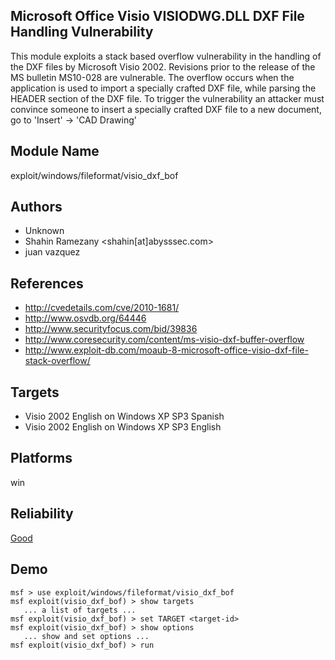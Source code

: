 ## Microsoft Office Visio VISIODWG.DLL DXF File Handling Vulnerability

This module exploits a stack based overflow vulnerability in 
the handling of the DXF files by Microsoft Visio 2002. 
Revisions prior to the release of the MS bulletin MS10-028 
are vulnerable. The overflow occurs when the application is 
used to import a specially crafted DXF file, while parsing 
the HEADER section of the DXF file. To trigger the 
vulnerability an attacker must convince someone to insert a 
specially crafted DXF file to a new document, go to 'Insert' 
-> 'CAD Drawing'


## Module Name
exploit/windows/fileformat/visio_dxf_bof

## Authors
* Unknown
* Shahin Ramezany <shahin[at]abysssec.com>
* juan vazquez


## References
* http://cvedetails.com/cve/2010-1681/
* http://www.osvdb.org/64446
* http://www.securityfocus.com/bid/39836
* http://www.coresecurity.com/content/ms-visio-dxf-buffer-overflow
* http://www.exploit-db.com/moaub-8-microsoft-office-visio-dxf-file-stack-overflow/



## Targets
* Visio 2002 English on Windows XP SP3 Spanish
* Visio 2002 English on Windows XP SP3 English


## Platforms
win

## Reliability
[Good](https://github.com/rapid7/metasploit-framework/wiki/Exploit-Ranking)

## Demo

```
msf > use exploit/windows/fileformat/visio_dxf_bof
msf exploit(visio_dxf_bof) > show targets
   ... a list of targets ...
msf exploit(visio_dxf_bof) > set TARGET <target-id>
msf exploit(visio_dxf_bof) > show options
   ... show and set options ...
msf exploit(visio_dxf_bof) > run
```
    
    